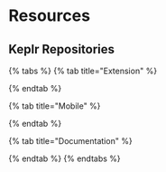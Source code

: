 # Resources

## Keplr Repositories

{% tabs %}
{% tab title="Extension" %}

{% endtab %}

{% tab title="Mobile" %}

{% endtab %}

{% tab title="Documentation" %}

{% endtab %}
{% endtabs %}
